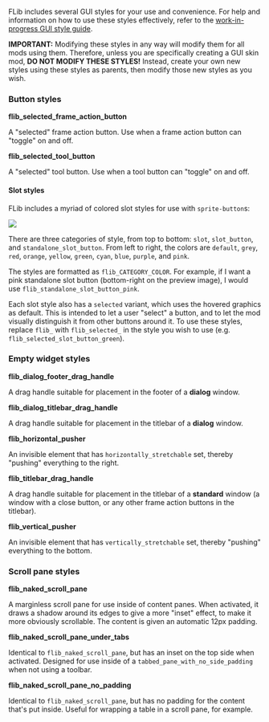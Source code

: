 FLib includes several GUI styles for your use and convenience. For help and information on how to use these styles effectively, refer to the [work-in-progress GUI style guide](https://github.com/raiguard/Factorio-SmallMods/wiki/GUI-Style-Guide).

**IMPORTANT:** Modifying these styles in any way will modify them for all mods using them. Therefore, unless you are specifically creating a GUI skin mod, **DO NOT MODIFY THESE STYLES!** Instead, create your own new styles using these styles as parents, then modify those new styles as you wish.

### Button styles

**flib_selected_frame_action_button**

A "selected" frame action button. Use when a frame action button can "toggle" on and off.

**flib_selected_tool_button**

A "selected" tool button. Use when a tool button can "toggle" on and off.

#### Slot styles

FLib includes a myriad of colored slot styles for use with `sprite-button`s:

![](https://raw.githubusercontent.com/factoriolib/flib/master/docs/assets/slot-style-examples.png)

There are three categories of style, from top to bottom: `slot`, `slot_button`, and `standalone_slot_button`. From left to right, the colors are `default`, `grey`, `red`, `orange`, `yellow`, `green`, `cyan`, `blue`, `purple`, and `pink`.

The styles are formatted as `flib_CATEGORY_COLOR`. For example, if I want a pink standalone slot button (bottom-right on the preview image), I would use `flib_standalone_slot_button_pink`.

Each slot style also has a `selected` variant, which uses the hovered graphics as default. This is intended to let a user "select" a button, and to let the mod visually distinguish it from other buttons around it. To use these styles, replace `flib_` with `flib_selected_` in the style you wish to use (e.g. `flib_selected_slot_button_green`).

### Empty widget styles

**flib_dialog_footer_drag_handle**

A drag handle suitable for placement in the footer of a **dialog** window.

**flib_dialog_titlebar_drag_handle**

A drag handle suitable for placement in the titlebar of a **dialog** window.

**flib_horizontal_pusher**

An invisible element that has `horizontally_stretchable` set, thereby "pushing" everything to the right.

**flib_titlebar_drag_handle**

A drag handle suitable for placement in the titlebar of a **standard** window (a window with a close button, or any other frame action buttons in the titlebar).

**flib_vertical_pusher**

An invisible element that has `vertically_stretchable` set, thereby "pushing" everything to the bottom.

### Scroll pane styles

**flib_naked_scroll_pane**

A marginless scroll pane for use inside of content panes. When activated, it draws a shadow around its edges to give a more "inset" effect, to make it more obviously scrollable. The content is given an automatic 12px padding.

**flib_naked_scroll_pane_under_tabs**

Identical to `flib_naked_scroll_pane`, but has an inset on the top side when activated. Designed for use inside of a `tabbed_pane_with_no_side_padding` when not using a toolbar.

**flib_naked_scroll_pane_no_padding**

Identical to `flib_naked_scroll_pane`, but has no padding for the content that's put inside. Useful for wrapping a table in a scroll pane, for example.